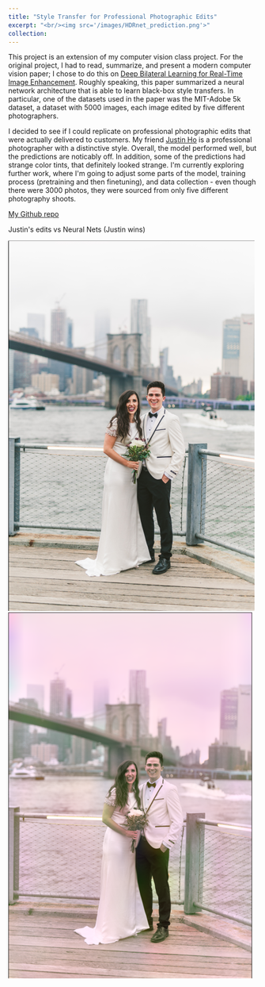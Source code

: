```yaml
---
title: "Style Transfer for Professional Photographic Edits"
excerpt: "<br/><img src='/images/HDRnet_prediction.png'>"
collection: 
---
```

This project is an extension of my computer vision class project. For the original project, I had to read, summarize, and present a modern computer vision paper; I chose to do this on [Deep Bilateral Learning for Real-Time Image Enhancement](https://groups.csail.mit.edu/graphics/hdrnet/data/hdrnet.pdf). Roughly speaking, this paper summarized a neural network architecture that is able to learn black-box style transfers. In particular, one of the datasets used in the paper was the MIT-Adobe 5k dataset, a dataset with 5000 images, each image edited by five different photographers.

I decided to see if I could replicate on professional photographic edits that were actually delivered to customers. My friend [Justin Ho](https://weddingsbyjustin.com/) is a professional photographer with a distinctive style. Overall, the model performed well, but the predictions are noticably off. In addition, some of the predictions had strange color tints, that definitely looked strange. I'm currently exploring further work, where I'm going to adjust some parts of the model, training process (pretraining and then finetuning), and data collection - even though there were 3000 photos, they were sourced from only five different photography shoots.

[My Github repo](https://github.com/alexwdong/hdrnet-pytorch)

Justin's edits vs Neural Nets (Justin wins)

<img src='/images/Justinho_edit.png'>  <img src='/images/HDRnet_prediction.png'>



